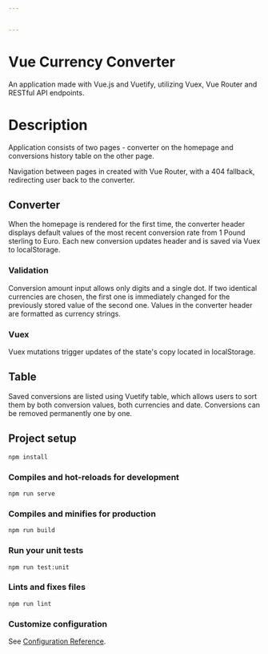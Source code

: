 ```yaml
---


---
```


# Vue Currency Converter

An application made with Vue.js and Vuetify, utilizing Vuex, Vue Router and RESTful API endpoints.

# Description

Application consists of two pages - converter on the homepage and conversions history table on the other page.

Navigation between pages in created with Vue Router, with a 404 fallback, redirecting user back to the converter.

## Converter

When the homepage is rendered for the first time, the converter header displays default values of the most recent conversion rate from 1 Pound sterling to Euro. Each new conversion updates header and is saved via Vuex to localStorage.

### Validation

Conversion amount input allows only digits and a single dot. If two identical currencies are chosen, the first one is immediately changed for the previously stored value of the second one.
Values in the converter header are formatted as currency strings.

### Vuex

Vuex mutations trigger updates of the state's copy located in localStorage.

## Table

Saved conversions are listed using Vuetify table, which allows users to sort them by both conversion values, both currencies and date. Conversions can be removed permanently one by one. 


## Project setup
```
npm install
```

### Compiles and hot-reloads for development
```
npm run serve
```

### Compiles and minifies for production
```
npm run build
```

### Run your unit tests
```
npm run test:unit
```

### Lints and fixes files
```
npm run lint
```

### Customize configuration
See [Configuration Reference](https://cli.vuejs.org/config/).
